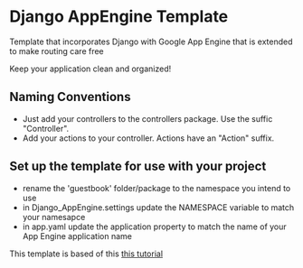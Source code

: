 Django AppEngine Template
=========================

Template that incorporates Django with Google App Engine that is extended to make routing care free

Keep your application clean and organized!

Naming Conventions
---------
* Just add your controllers to the controllers package.  Use the suffic "Controller".
* Add your actions to your controller.  Actions have an "Action" suffix.


Set up the template for use with your project
--------
 - rename the 'guestbook' folder/package to the namespace you intend to use
 - in Django_AppEngine.settings update the NAMESPACE variable to match your namesapce
 - in app.yaml update the application property to match the name of your App Engine application name
 


This template is based of this [this tutorial]

[this tutorial]:http://django-appengine.com/
